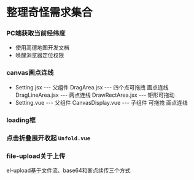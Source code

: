 # 整理奇怪需求集合

### PC端获取当前经纬度 

- 使用高德地图开发文档
- 唤醒浏览器定位权限

### canvas画点连线

- Setting.jsx --- 父组件
   DragArea.jsx --- 四个点可拖拽 画点连线
   DragLineArea.jsx --- 两点连线
   DrawRectArea.jsx --- 矩形可拖动
- Setting.vue --- 父组件
   CanvasDisplay.vue --- 子组件 可拖拽 画点连线

### loading框

### 点击折叠展开收起 `Unfold.vue`

### file-upload关于上传

el-upload基于文件流、base64和断点续传三个方式



